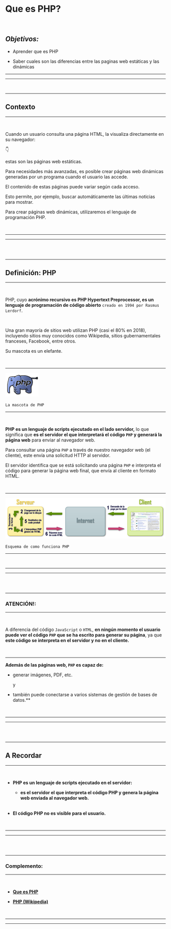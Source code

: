 # **Que es PHP?**

<br>

## **_Objetivos:_**

- Aprender que es PHP

- Saber cuales son las diferencias entre las paginas web estáticas y las dinámicas

---

---

<br>

---

## **Contexto**

---

<br>

Cuando un usuario consulta una página HTML, la visualiza directamente en su navegador: 

👇

estas son las páginas web estáticas.

Para necesidades más avanzadas, es posible crear páginas web dinámicas generadas por un programa cuando el usuario las accede.

El contenido de estas páginas puede variar según cada acceso.

Esto permite, por ejemplo, buscar automáticamente las últimas noticias para mostrar.

Para crear páginas web dinámicas, utilizaremos el lenguaje de programación PHP.

<br>

---

---

<br>
<br>

---

## **Definición: PHP**

---

<br>

PHP, cuyo **acrónimo recursivo es PHP Hypertext Preprocessor, es un lenguaje de programación de código abierto** `creado en 1994 por Rasmus Lerdorf`.

<br>

Una gran mayoría de sitios web utilizan PHP (casi el 80% en 2018), incluyendo sitios muy conocidos como Wikipedia, sitios gubernamentales franceses, Facebook, entre otros.

Su mascota es un elefante.

<br>

---

![Mascota PHP](./02-Que-es-PHP/img/elephpant.png)

```
La mascota de PHP
```

----

<br>

**PHP es un lenguaje de scripts ejecutado en el lado servidor,** lo que significa que **es el servidor el que interpretará el código `PHP` y generará la página web** para enviar al navegador web.

Para consultar una página `PHP` a través de nuestro navegador web (el cliente), este envía una solicitud HTTP al servidor.

El servidor identifica que se está solicitando una página `PHP` e interpreta el código para generar la página web final, que envía al cliente en formato HTML.

<br>

---

![Plano de funcionamiento de php](./02-Que-es-PHP/img/php-arch-schema.png)

```
Esquema de como funciona PHP
```

----

<br>

---

---

<br>
<br>

---

### **ATENCIÓN!:**

---

<br>

A diferencia del código `JavaScript` o `HTML`, **en ningún momento el usuario puede ver el código `PHP` que se ha escrito para generar su página**, ya que **este código se interpreta en el servidor y no en el cliente.**

<br>

---

**Además de las páginas web, `PHP` es capaz de:**

- generar imágenes, PDF, etc.

    y
    
- también puede conectarse a varios sistemas de gestión de bases de datos.**

<br>

---

---

<br>
<br>

---

## **A Recordar**

---

<br>

- **PHP es un lenguaje de scripts ejecutado en el servidor:**

    - **es el servidor el que interpreta el código PHP y genera la página web enviada al navegador web.**

    <br>

- **El código PHP no es visible para el usuario.**

<br>

---

---

<br>
<br>

---

### **Complemento:**

---

<br>

- **[Que es PHP](https://www.php.net/manual/fr/intro-whatis.php)**

- **[PHP (Wikipedia)](https://fr.wikipedia.org/wiki/PHP)**

<br>

---

---
